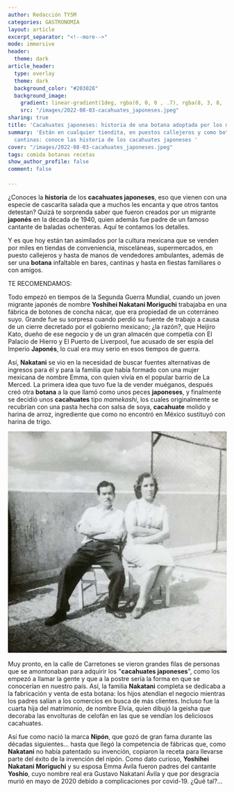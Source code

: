 ```yaml
---
author: Redacción TYSM
categories: GASTRONOMIA
layout: article
excerpt_separator: "<!--more-->"
mode: immersive
header:
  theme: dark
article_header:
  type: overlay
  theme: dark
  background_color: "#203028"
  background_image:
    gradient: linear-gradient(1deg, rgba(0, 0, 0 , .7), rgba(8, 3, 8, .9))
    src: "/images/2022-08-03-cacahuates_japoneses.jpeg"
sharing: true
title: 'Cacahuates japoneses: historia de una botana adoptada por los mexicanos'
summary: 'Están en cualquier tiendita, en puestos callejeros y como botana en las
  cantinas: conoce las historia de los cacahuates japoneses '
cover: "/images/2022-08-03-cacahuates_japoneses.jpeg"
tags: comida botanas recetas
show_author_profile: false
comment: false

---
```

¿Conoces la **historia** de los **cacahuates japoneses**, eso que vienen con una especie de cascarita salada que a muchos les encanta y que otros tantos detestan? Quizá te sorprenda saber que fueron creados por un migrante **japonés** en la década de 1940, quien además fue padre de un famoso cantante de baladas ochenteras. Aquí te contamos los detalles.

Y es que hoy están tan asimilados por la cultura mexicana que se venden por miles en tiendas de conveniencia, misceláneas, supermercados, en puesto callejeros y hasta de manos de vendedores ambulantes, además de ser una **botana** infaltable en bares, cantinas y hasta en fiestas familiares o con amigos.

TE RECOMENDAMOS:

Todo empezó en tiempos de la Segunda Guerra Mundial, cuando un joven migrante japonés de nombre **Yoshihei Nakatani Moriguchi** trabajaba en una fábrica de botones de concha nácar, que era propiedad de un coterráneo suyo. Grande fue su sorpresa cuando perdió su fuente de trabajo a causa de un cierre decretado por el gobierno mexicano; ¿la razón?, que Heijiro Kato, dueño de ese negocio y de un gran almacén que competía con El Palacio de Hierro y El Puerto de Liverpool, fue acusado de ser espía del Imperio **Japonés**, lo cual era muy serio en esos tiempos de guerra.

Así, **Nakatani** se vio en la necesidad de buscar fuentes alternativas de ingresos para él y para la familia que había formado con una mujer mexicana de nombre Emma, con quien vivía en el popular barrio de La Merced. La primera idea que tuvo fue la de vender muéganos, después creó otra **botana** a la que llamó como unos peces **japoneses**, y finalmente se decidió unos **cacahuates** tipo _mamekashi_, los cuales originalmente se recubrían con una pasta hecha con salsa de soya, **cacahuate** molido y harina de arroz, ingrediente que como no encontró en México sustituyó con harina de trigo.

![](/images/2022-08-03-matromonio_nakatani_historia_cacahuates_japoneses.jpeg)

Muy pronto, en la calle de Carretones se vieron grandes filas de personas que se amontonaban para adquirir los "**cacahuates japoneses**", como los empezó a llamar la gente y que a la postre sería la forma en que se conocerían en nuestro país. Así, la familia **Nakatani** completa se dedicaba a la fabricación y venta de esta botana: los hijos atendían el negocio mientras los padres salían a los comercios en busca de más clientes. Incluso fue la cuarta hija del matrimonio, de nombre Elvia, quien dibujó la geisha que decoraba las envolturas de celofán en las que se vendían los deliciosos cacahuates.

Así fue como nació la marca **Nipón**, que gozó de gran fama durante las décadas siguientes… hasta que llegó la competencia de fábricas que, como **Nakatani** no había patentado su invención, copiaron la receta para llevarse parte del éxito de la invención del nipón. Como dato curioso, **Yoshihei Nakatani Moriguchi** y su esposa Emma Ávila fueron padres del cantante **Yoshio**, cuyo nombre real era Gustavo Nakatani Ávila y que por desgracia murió en mayo de 2020 debido a complicaciones por covid-19. ¿Qué tal?…